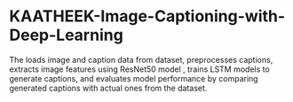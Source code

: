 # KAATHEEK-Image-Captioning-with-Deep-Learning
The loads image and caption data from dataset, preprocesses captions, extracts image features using ResNet50 model , trains LSTM models to generate captions, and evaluates model performance by comparing generated captions with actual ones from the dataset.
